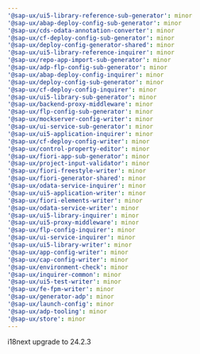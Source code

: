 ```yaml
---
'@sap-ux/ui5-library-reference-sub-generator': minor
'@sap-ux/abap-deploy-config-sub-generator': minor
'@sap-ux/cds-odata-annotation-converter': minor
'@sap-ux/cf-deploy-config-sub-generator': minor
'@sap-ux/deploy-config-generator-shared': minor
'@sap-ux/ui5-library-reference-inquirer': minor
'@sap-ux/repo-app-import-sub-generator': minor
'@sap-ux/adp-flp-config-sub-generator': minor
'@sap-ux/abap-deploy-config-inquirer': minor
'@sap-ux/deploy-config-sub-generator': minor
'@sap-ux/cf-deploy-config-inquirer': minor
'@sap-ux/ui5-library-sub-generator': minor
'@sap-ux/backend-proxy-middleware': minor
'@sap-ux/flp-config-sub-generator': minor
'@sap-ux/mockserver-config-writer': minor
'@sap-ux/ui-service-sub-generator': minor
'@sap-ux/ui5-application-inquirer': minor
'@sap-ux/cf-deploy-config-writer': minor
'@sap-ux/control-property-editor': minor
'@sap-ux/fiori-app-sub-generator': minor
'@sap-ux/project-input-validator': minor
'@sap-ux/fiori-freestyle-writer': minor
'@sap-ux/fiori-generator-shared': minor
'@sap-ux/odata-service-inquirer': minor
'@sap-ux/ui5-application-writer': minor
'@sap-ux/fiori-elements-writer': minor
'@sap-ux/odata-service-writer': minor
'@sap-ux/ui5-library-inquirer': minor
'@sap-ux/ui5-proxy-middleware': minor
'@sap-ux/flp-config-inquirer': minor
'@sap-ux/ui-service-inquirer': minor
'@sap-ux/ui5-library-writer': minor
'@sap-ux/app-config-writer': minor
'@sap-ux/cap-config-writer': minor
'@sap-ux/environment-check': minor
'@sap-ux/inquirer-common': minor
'@sap-ux/ui5-test-writer': minor
'@sap-ux/fe-fpm-writer': minor
'@sap-ux/generator-adp': minor
'@sap-ux/launch-config': minor
'@sap-ux/adp-tooling': minor
'@sap-ux/store': minor
---
```


i18next upgrade to 24.2.3
